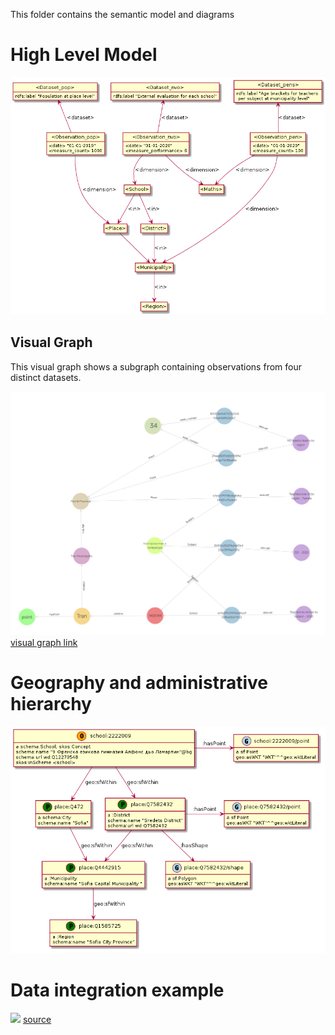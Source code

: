 This folder contains the semantic model and diagrams

# High Level Model

![](high-level.png)

## Visual Graph

This visual graph shows a subgraph containing observations from four distinct datasets. 

![](img/tran_viz_graph.png)
[visual graph link](http://edu.ontotext.com/graphs-visualizations?saved=3263bef896644c45901b9e3d6597e83c)



# Geography and administrative hierarchy

![](school-geo.png)

# Data integration example  

![](https://lucid.app/publicSegments/view/38ec525a-bbfb-4855-80a1-dfc1e13708f5/image.png)
[source](https://lucid.app/lucidchart/228dd727-c4c5-4439-bc67-26446829446b/edit)